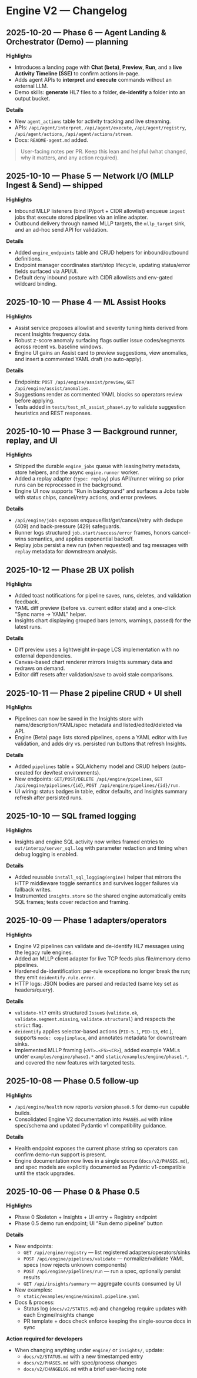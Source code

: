 # Engine V2 — Changelog

## 2025-10-20 — Phase 6 — Agent Landing & Orchestrator (Demo) — planning

**Highlights**
- Introduces a landing page with **Chat (beta)**, **Preview**, **Run**, and a **live Activity Timeline (SSE)** to confirm actions in-page.  
- Adds agent APIs to **interpret** and **execute** commands without an external LLM.  
- Demo skills: **generate** HL7 files to a folder, **de-identify** a folder into an output bucket.

**Details**
- New `agent_actions` table for activity tracking and live streaming.  
- APIs: `/api/agent/interpret`, `/api/agent/execute`, `/api/agent/registry`, `/api/agent/actions`, `/api/agent/actions/stream`.  
- Docs: `README-agent.md` added.

> User-facing notes per PR. Keep this lean and helpful (what changed, why it matters, and any action required).

## 2025-10-10 — Phase 5 — Network I/O (MLLP Ingest & Send) — shipped

**Highlights**
- Inbound MLLP listeners (bind IP/port + CIDR allowlist) enqueue `ingest` jobs that execute stored pipelines via an inline adapter.
- Outbound delivery through named MLLP targets, the `mllp_target` sink, and an ad-hoc send API for validation.

**Details**
- Added `engine_endpoints` table and CRUD helpers for inbound/outbound definitions.
- Endpoint manager coordinates start/stop lifecycle, updating status/error fields surfaced via API/UI.
- Default deny inbound posture with CIDR allowlists and env-gated wildcard binding.

## 2025-10-10 — Phase 4 — ML Assist Hooks

**Highlights**
- Assist service proposes allowlist and severity tuning hints derived from recent Insights frequency data.
- Robust z-score anomaly surfacing flags outlier issue codes/segments across recent vs. baseline windows.
- Engine UI gains an Assist card to preview suggestions, view anomalies, and insert a commented YAML draft (no auto-apply).

**Details**
- Endpoints: `POST /api/engine/assist/preview`, `GET /api/engine/assist/anomalies`.
- Suggestions render as commented YAML blocks so operators review before applying.
- Tests added in `tests/test_ml_assist_phase4.py` to validate suggestion heuristics and REST responses.

## 2025-10-10 — Phase 3 — Background runner, replay, and UI

**Highlights**
- Shipped the durable `engine_jobs` queue with leasing/retry metadata, store helpers, and the async `engine.runner` worker.
- Added a replay adapter (`type: replay`) plus API/runner wiring so prior runs can be reprocessed in the background.
- Engine UI now supports "Run in background" and surfaces a Jobs table with status chips, cancel/retry actions, and error previews.

**Details**
- `/api/engine/jobs` exposes enqueue/list/get/cancel/retry with dedupe (409) and back-pressure (429) safeguards.
- Runner logs structured `job.start/success/error` frames, honors cancel-wins semantics, and applies exponential backoff.
- Replay jobs persist a new run (when requested) and tag messages with `replay` metadata for downstream analysis.

## 2025-10-12 — Phase 2B UX polish

**Highlights**
- Added toast notifications for pipeline saves, runs, deletes, and validation feedback.
- YAML diff preview (before vs. current editor state) and a one-click "Sync name → YAML" helper.
- Insights chart displaying grouped bars (errors, warnings, passed) for the latest runs.

**Details**
- Diff preview uses a lightweight in-page LCS implementation with no external dependencies.
- Canvas-based chart renderer mirrors Insights summary data and redraws on demand.
- Editor diff resets after validation/save to avoid stale comparisons.

## 2025-10-11 — Phase 2 pipeline CRUD + UI shell

**Highlights**
- Pipelines can now be saved in the Insights store with name/description/YAML/spec metadata and listed/edited/deleted via API.
- Engine (Beta) page lists stored pipelines, opens a YAML editor with live validation, and adds dry vs. persisted run buttons that refresh Insights.

**Details**
- Added `pipelines` table + SQLAlchemy model and CRUD helpers (auto-created for dev/test environments).
- New endpoints: `GET/POST/DELETE /api/engine/pipelines`, `GET /api/engine/pipelines/{id}`, `POST /api/engine/pipelines/{id}/run`.
- UI wiring: status badges in table, editor defaults, and Insights summary refresh after persisted runs.

## 2025-10-10 — SQL framed logging

**Highlights**
- Insights and engine SQL activity now writes framed entries to `out/interop/server_sql.log` with parameter redaction and timing when debug logging is enabled.

**Details**
- Added reusable `install_sql_logging(engine)` helper that mirrors the HTTP middleware toggle semantics and survives logger failures via fallback writes.
- Instrumented `insights.store` so the shared engine automatically emits SQL frames; tests cover redaction and framing.

## 2025-10-09 — Phase 1 adapters/operators

**Highlights**
- Engine V2 pipelines can validate and de-identify HL7 messages using the legacy rule engines.
- Added an MLLP client adapter for live TCP feeds plus file/memory demo pipelines.
- Hardened de-identification: per-rule exceptions no longer break the run; they emit `deidentify.rule.error`.
- HTTP logs: JSON bodies are parsed and redacted (same key set as headers/query).

**Details**
- `validate-hl7` emits structured `Issue`s (`validate.ok`, `validate.segment.missing`, `validate.structural`) and respects the `strict` flag.
- `deidentify` applies selector-based actions (`PID-5.1`, `PID-13`, etc.), supports `mode: copy|inplace`, and annotates metadata for downstream sinks.
- Implemented MLLP framing (`<VT>…<FS><CR>`), added example YAMLs under `examples/engine/phase1.*` and `static/examples/engine/phase1.*`, and covered the new features with targeted tests.

## 2025-10-08 — Phase 0.5 follow-up

**Highlights**
- `/api/engine/health` now reports version `phase0.5` for demo-run capable builds.
- Consolidated Engine V2 documentation into `PHASES.md` with inline spec/schema and updated Pydantic v1 compatibility guidance.

**Details**
- Health endpoint exposes the current phase string so operators can confirm demo-run support is present.
- Engine documentation now lives in a single source (`docs/v2/PHASES.md`), and spec models are explicitly documented as Pydantic v1-compatible until the stack upgrades.

## 2025-10-06 — Phase 0 & Phase 0.5

**Highlights**
- Phase 0 Skeleton + Insights + UI entry + Registry endpoint
- Phase 0.5 demo run endpoint; UI “Run demo pipeline” button

**Details**
- New endpoints:
  - `GET /api/engine/registry` — list registered adapters/operators/sinks
  - `POST /api/engine/pipelines/validate` — normalize/validate YAML specs (now rejects unknown components)
  - `POST /api/engine/pipelines/run` — run a spec, optionally persist results
  - `GET /api/insights/summary` — aggregate counts consumed by UI
- New examples:
  - `static/examples/engine/minimal.pipeline.yaml`
- Docs & process:
  - Status log (`docs/v2/STATUS.md`) and changelog require updates with each Engine/Insights change
  - PR template + docs check enforce keeping the single-source docs in sync

**Action required for developers**
- When changing anything under `engine/` or `insights/`, update:
  - `docs/v2/STATUS.md` with a new timestamped entry
  - `docs/v2/PHASES.md` with spec/process changes
  - `docs/v2/CHANGELOG.md` with a brief user-facing note
